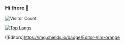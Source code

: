 ### Hi there 👋
![Visitor Count](https://profile-counter.glitch.me/chou2008/count.svg)

[![Top Langs](https://github-readme-stats.vercel.app/api/top-langs/?username=chou2008)](https://github.com/chou2008/github-readme-stats)


![Editors]https://img.shields.io/badge/Editor-Vim-orange
